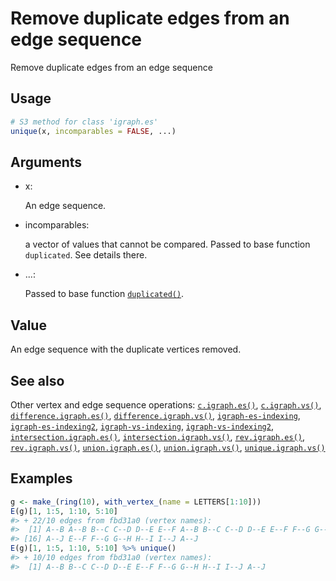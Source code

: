 # Remove duplicate edges from an edge sequence

Remove duplicate edges from an edge sequence

## Usage

``` r
# S3 method for class 'igraph.es'
unique(x, incomparables = FALSE, ...)
```

## Arguments

- x:

  An edge sequence.

- incomparables:

  a vector of values that cannot be compared. Passed to base function
  `duplicated`. See details there.

- ...:

  Passed to base function
  [`duplicated()`](https://rdrr.io/r/base/duplicated.html).

## Value

An edge sequence with the duplicate vertices removed.

## See also

Other vertex and edge sequence operations:
[`c.igraph.es()`](https://r.igraph.org/reference/c.igraph.es.md),
[`c.igraph.vs()`](https://r.igraph.org/reference/c.igraph.vs.md),
[`difference.igraph.es()`](https://r.igraph.org/reference/difference.igraph.es.md),
[`difference.igraph.vs()`](https://r.igraph.org/reference/difference.igraph.vs.md),
[`igraph-es-indexing`](https://r.igraph.org/reference/igraph-es-indexing.md),
[`igraph-es-indexing2`](https://r.igraph.org/reference/igraph-es-indexing2.md),
[`igraph-vs-indexing`](https://r.igraph.org/reference/igraph-vs-indexing.md),
[`igraph-vs-indexing2`](https://r.igraph.org/reference/igraph-vs-indexing2.md),
[`intersection.igraph.es()`](https://r.igraph.org/reference/intersection.igraph.es.md),
[`intersection.igraph.vs()`](https://r.igraph.org/reference/intersection.igraph.vs.md),
[`rev.igraph.es()`](https://r.igraph.org/reference/rev.igraph.es.md),
[`rev.igraph.vs()`](https://r.igraph.org/reference/rev.igraph.vs.md),
[`union.igraph.es()`](https://r.igraph.org/reference/union.igraph.es.md),
[`union.igraph.vs()`](https://r.igraph.org/reference/union.igraph.vs.md),
[`unique.igraph.vs()`](https://r.igraph.org/reference/unique.igraph.vs.md)

## Examples

``` r
g <- make_(ring(10), with_vertex_(name = LETTERS[1:10]))
E(g)[1, 1:5, 1:10, 5:10]
#> + 22/10 edges from fbd31a0 (vertex names):
#>  [1] A--B A--B B--C C--D D--E E--F A--B B--C C--D D--E E--F F--G G--H H--I I--J
#> [16] A--J E--F F--G G--H H--I I--J A--J
E(g)[1, 1:5, 1:10, 5:10] %>% unique()
#> + 10/10 edges from fbd31a0 (vertex names):
#>  [1] A--B B--C C--D D--E E--F F--G G--H H--I I--J A--J
```
